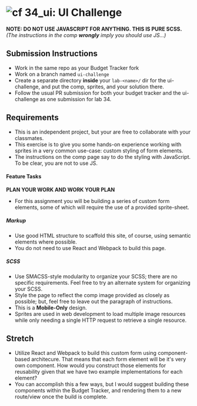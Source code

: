 ![cf](http://i.imgur.com/7v5ASc8.png) 34_ui: UI Challenge
===

**NOTE: DO NOT USE JAVASCRIPT FOR ANYTHING. THIS IS PURE SCSS.**
_(The instructions in the comp **wrongly** imply you should use JS...)_


## Submission Instructions
* Work in the same repo as your Budget Tracker fork
* Work on a branch named `ui-challenge`
* Create a separate directory **inside** your `lab-<name>/` dir for the ui-challenge, and put the comp, sprites, and your solution there.
* Follow the usual PR submission for both your budget tracker and the ui-challenge as one submission for lab 34.

## Requirements
* This is an independent project, but your are free to collaborate with your classmates.
* This exercise is to give you some hands-on experience working with sprites in a very common use-case: custom styling of form elements.
* The instructions on the comp page say to do the styling with JavaScript. To be clear, you are not to use JS.


#### Feature Tasks
**PLAN YOUR WORK AND WORK YOUR PLAN**
* For this assignment you will be building a series of custom form elements, some of which will require the use of a provided sprite-sheet.

##### Markup
* Use good HTML structure to scaffold this site, of course, using semantic elements where possible.
* You do not need to use React and Webpack to build this page.

##### SCSS
* Use SMACSS-style modularity to organize your SCSS; there are no specific requirements. Feel free to try an alternate system for organizing your SCSS.
* Style the page to reflect the comp image provided as closely as possible; but, feel free to leave out the paragraph of instructions.
* This is a **Mobile-Only** design.
* Sprites are used in web development to load multiple image resources while only needing a single HTTP request to retrieve a single resource.

## Stretch
* Utilize React and Webpack to build this custom form using component-based architecure. That means that each form element will be it's very own component. How would you construct those elements for reusability given that we have two example implementations for each element?
* You can accomplish this a few ways, but I would suggest building these components within the Budget Tracker, and rendering them to a new route/view once the build is complete.

